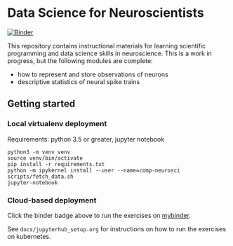 
# Data Science for Neuroscientists

[![Binder](https://mybinder.org/badge.svg)](https://mybinder.org/v2/gh/melizalab/comp-neurosci.git/master)

This repository contains instructional materials for learning scientific programming and data science skills in neuroscience. This is a work in progress, but the following modules are complete:

- how to represent and store observations of neurons
- descriptive statistics of neural spike trains

## Getting started

### Local virtualenv deployment

Requirements: python 3.5 or greater, jupyter notebook

``` shell
python3 -m venv venv
source venv/bin/activate
pip install -r requirements.txt
python -m ipykernel install --user --name=comp-neurosci
scripts/fetch_data.sh
jupyter-notebook
```

### Cloud-based deployment

Click the binder badge above to run the exercises on [mybinder](https://mybinder.org).

See `docs/jupyterhub_setup.org` for instructions on how to run the exercises on kubernetes.
